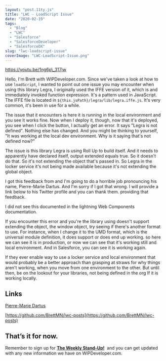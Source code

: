 ```yaml
---
layout: "post.11ty.js"
title: "LWC - LoadScript Issue"
date: "2020-02-19"
tags: 
  - "Blog"
  - "LWC"
  - "Salesforce"
  - "SalesforceDeveloper"
  - "SalesforceDX"
slug: "lwc-loadscript-issue"
coverImage: "LWC-LoadScript-Issue.png"
---
```


https://youtu.be/1ng6p\_317jw

Hello, I'm Brett with WIPDeveloper.com. Since we've taken a look at how to use `loadScript`, I wanted to point out one issue you may encounter when using this library Legra, I originally used the IFFE version of it, which is and immediately invoked function expression. It's a pattern used in JavaScript. The IFFE file is located in `${this.jsPath}/legra/lib/legra.iffe.js`. It's very common, it's been in use for a while.

The issue that it encounters is here it is running in the local environment and you see it works fine. Now when I deploy it, though, now that it's deployed, you see when I click the button, I actually get an error. It says "Legra is not defined". Nothing else has changed. And you might be thinking to yourself, "It was working at the local dev environment. Why is it saying that's not defined now?"

The issue is this library Legra is using Roll Up to build itself. And it needs to apparently have declared itself, output extended equals true. So it doesn't do that. So it's not extending the object that's passed in. So Legra in the locker service it's not being made available because it's not extending the global object.

I got this feedback from and I'm going to do a horrible job pronouncing his name, Pierre-Marie Dartus. And I'm sorry if I got that wrong. I will provide a link below to his Twitter profile and you can thank them. providing that feedback.

I did not see this documented in the lightning Web Components documentation.

If you encounter this error and you're the library using doesn't support extending the object, the window object, try seeing if there's another format to use. For instance, when I change it to the UMD format, which is the universal module definition, it does support or does end up working. so here we can see it is in production, or now we can see that it's working still and local environment. And in Salesforce, you can see it is working again.

If they ever enable way to use a locker service and local environment that would probably be a better approach than grasping at straws for why things aren't working, when you move from one environment to the other. But until then, be on the lookout for your libraries, not being defined in the org If it is working locally.

## Links

[Pierre-Marie Dartus](https://twitter.com/pmdartus)

[https://github.com/BrettMN/lwc-posts](https://github.com/BrettMN/lwc-posts)

## That’s it for now.

Remember to sign up for **[The Weekly Stand-Up!](https://wipdeveloper.wpcomstaging.com/newsletter/)**  and you can get updated with any new information we have on WIPDeveloper.com.
